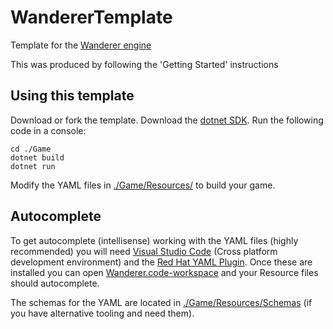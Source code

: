 # WandererTemplate
Template for the [Wanderer engine](https://github.com/tznind/Wanderer)

This was produced by following the 'Getting Started' instructions

## Using this template

Download or fork the template.  Download the [dotnet SDK](https://dotnet.microsoft.com/download).  Run the following code in a console:

```
cd ./Game
dotnet build
dotnet run
```

Modify the YAML files in [./Game/Resources/](./Game/Resources) to build your game.

## Autocomplete

To get autocomplete (intellisense) working with the YAML files (highly recommended) you will need [Visual Studio Code](https://code.visualstudio.com/) (Cross platform development environment) and the [Red Hat YAML Plugin](https://marketplace.visualstudio.com/items?itemName=redhat.vscode-yaml).  Once these are installed you can open [Wanderer.code-workspace](./Wanderer.code-workspace) and your Resource files should autocomplete.

The schemas for the YAML are located in [./Game/Resources/Schemas](./Game/Resources/Schemas) (if you have alternative tooling and need them).

